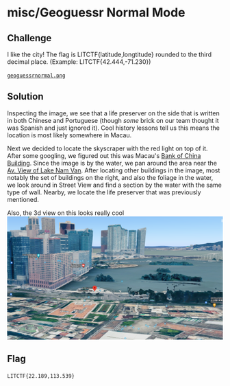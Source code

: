 # misc/Geoguessr Normal Mode

## Challenge

I like the city! The flag is LITCTF{latitude,longtitude} rounded to the third decimal place. (Example: LITCTF{42.444,-71.230})

[`geoguessrnormal.png`](https://drive.google.com/file/d/1I5HJIy0HMBpYlohuJdjeITiYlIw5s1Y0/view)

## Solution

Inspecting the image, we see that a life preserver on the side that is written in both Chinese and Portuguese (though *some* brick on our team thought it was Spanish and just ignored it). Cool history lessons tell us this means the location is most likely somewhere in Macau.

Next we decided to locate the skyscraper with the red light on top of it. After some googling, we figured out this was Macau's [Bank of China Building](https://en.wikipedia.org/wiki/Bank_of_China_Building,_Macau). Since the image is by the water, we pan around the area near the [Av. View of Lake Nam Van](https://www.google.com/maps/place/Av.+View+of+Lake+Nam+Van/@22.1872794,113.5383505,234a,35y,9.94h,48.54t/data=!3m1!1e3!4m12!1m6!3m5!1s0x34017aeea5871d33:0x2e687410a1298fb6!2sTorre+Lago+Panoramico!8m2!3d22.1886798!4d113.5421489!3m4!1s0x34017aee6d9f1e09:0x571de57561f5eb65!8m2!3d22.1894831!4d113.5388269!5m2!1e4!1e1). After locating other buildings in the image, most notably the set of buildings on the right, and also the foliage in the water, we look around in Street View and find a section by the water with the same type of wall. Nearby, we locate the life preserver that was previously mentioned.

Also, the 3d view on this looks really cool
![3d view of the area the photo was taken in](./Geoguessr%20Normal%20Mode/3d.png)

## Flag

`LITCTF{22.189,113.539}`
